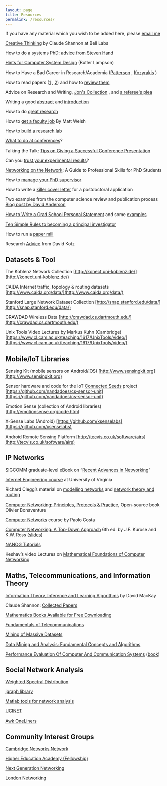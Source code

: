 ```yaml
---
layout: page
title: Resources
permalink: /resources/
---
```


If you have any material which you wish to be added here, please [email me](mailto:h.haddadi@imperial.ac.uk)

[Creative Thinking](http://www1.ece.neu.edu/~naderi/Claude%20Shannon.html) by Claude Shannon at Bell Labs

How to do a systems PhD: [advice from Steven Hand](http://www.cl.cam.ac.uk/research/srg/netos/eurosys11dw/keynote/StevenHand.pdf)

[Hints for Computer System Design](http://research.microsoft.com/en-us/um/people/blampson/33-Hints/WebPage.html) (Butler Lampson)

How to Have a Bad Career in Research/Academia ([Patterson](http://www.cs.berkeley.edu/%7Epattrsn/talks/BadCareer.pdf) , [Kozyrakis](http://csl.stanford.edu/%7Echristos/publications/BadCareer.pdf) )

How to read papers ([1](http://www.cs.columbia.edu/%7Ehgs/netbib/efficientReading.pdf) , [2](http://dl.acm.org/doi/10.1145/1273445.1273458)) and how to [review them](http://www.icir.org/mallman/pubs/All08a/All08a.pdf)

Advice on Research and Writing, [Jon's Collection](http://www.cl.cam.ac.uk/%7Ejac22/advice.html) , and [a referee's plea](http://www.icir.org/mallman/plea.txt)

Writing a good [abstract](https://users.ece.cmu.edu/%7Ekoopman/essays/abstract.html) and [introduction](http://www.cs.columbia.edu/%7Ehgs/etc/intro-style.html)

How to do [great research](http://greatresearch.org/)

How to [get a faculty job](http://matt-welsh.blogspot.co.uk/2012/12/how-to-get-faculty-job-part-1.html) By  Matt Welsh

How to [build a research lab](https://www.cifar.ca/cifarnews/2018/08/01/how-to-build-a-research-lab) 

[What to do at conferences](http://homes.cs.washington.edu/%7Emernst/advice/conference-attendance.html)?

Talking the Talk: [Tips on Giving a Successful Conference Presentation](http://www.apa.org/science/about/psa/2010/04/presentation.aspx)

Can you [trust your experimental results](http://evaluate.inf.usi.ch/sites/default/files/EvaluateCollaboratoryTR1.pdf)?

[Networking on the Network](http://vlsicad.ucsd.edu/Research/Advice/network.html): A Guide to Professional Skills for PhD Students

How to [manage your PhD supervisor](https://www.timeshighereducation.com/blog/how-manage-your-phd-supervisor)

How to write a [killer cover letter](https://www.asbmb.org/asbmbtoday/asbmbtoday_article.aspx?id=48927) for a postdoctoral application

Two examples from the computer science review and publication process [Blog post by David Anderson](https://da-data.blogspot.co.uk/2013/01/two-examples-from-computer-science.html)

[How to Write a Grad School Personal Statement](http://www.pl-enthusiast.net/2022/10/03/how-to-write-a-grad-school-personal-statement/) and some [examples](https://cs-sop.org/) 

[Ten Simple Rules to becoming a principal investigator](https://journals.plos.org/ploscompbiol/article?id=10.1371/journal.pcbi.1007448)

How to run a [paper mill](https://haddadi.github.io/papers/how-to-run-a-paper-mill.pdf)

Research [Advice](https://www.cs.dartmouth.edu/~dfk/advice/index.html) from David Kotz 

## Datasets & Tool

The Koblenz Network Collection [http://konect.uni-koblenz.de/](http://konect.uni-koblenz.de/)

CAIDA Internet traffic, topology & routing datasets [http://www.caida.org/data/](http://www.caida.org/data/)

Stanford Large Network Dataset Collection [http://snap.stanford.edu/data/](http://snap.stanford.edu/data/)

CRAWDAD Wireless Data [http://crawdad.cs.dartmouth.edu/](http://crawdad.cs.dartmouth.edu/)

Unix Tools Video Lectures by Markus Kuhn (Cambridge) [https://www.cl.cam.ac.uk/teaching/1617/UnixTools/video/](https://www.cl.cam.ac.uk/teaching/1617/UnixTools/video/)

## Mobile/IoT Libraries

Sensing Kit (mobile sensors on Android/iOS) [http://www.sensingkit.org](http://www.sensingkit.org)

Sensor hardware and code for the IoT [Connected Seeds](http://www.connectedseeds.org/) project [https://github.com/nandadoes/cs-sensor-unit](https://github.com/nandadoes/cs-sensor-unit)

Emotion Sense (collection of Android libraries) [http://emotionsense.org/code.html

X-Sense Labs (Android) [https://github.com/xsenselabs](https://github.com/xsenselabs)

Android Remote Sensing Platform [http://tecvis.co.uk/software/airs](http://tecvis.co.uk/software/airs)

## IP Networks

SIGCOMM graduate-level eBook on “[Recent Advances in Networking](http://www.sigcomm.org/content/ebook)”

[Internet Engineering course](http://www.cs.virginia.edu/%7Ecs458/) at University of Virginia

Richard Clegg’s material on [modelling networks](http://www.richardclegg.org/modelling_networks) and [network theory and routing](http://www.richardclegg.org/networks_II)

[Computer Networking: Principles, Protocols & Practic](http://cnp3bis.info.ucl.ac.be/)e, Open-source book Olivier Bonaventure

[Computer Networks](http://www.doc.ic.ac.uk/%7Ecosta/courses_cn.html) course by Paolo Costa

[Computer Networking: A Top-Down Approach](http://www.awl.com/kurose-ross) 6th ed. by J.F. Kurose and K.W. Ross ([slides](http://www-net.cs.umass.edu/kurose-ross-ppt-6e/))

[NANOG Tutorials](http://www.nanog.org/resources/tutorials/)

Keshav’s video Lectures on [Mathematical Foundations of Computer Networking](http://blizzard.cs.uwaterloo.ca/keshav/home/Papers/data/12/book.htm)

## Maths, Telecommunications, and Information Theory

[Information Theory, Inference and Learning Algorithms](http://www.inference.phy.cam.ac.uk/mackay/itila/) by David MacKay

Claude Shannon: [Collected Papers](http://www2.research.att.com/%7Enjas/doc/shannon.html)

[Mathematics Books Available for Free Downloading](http://www.math.upenn.edu/%7Ewilf/)

[Fundamentals of Telecommunications](http://www.ie.itcr.ac.cr/acotoc/Maestria_en_Computacion/Sistemas_de_Comunicacion_II/Material/Biblio5.pdf)

[Mining of Massive Datasets](http://infolab.stanford.edu/%7Eullman/mmds.html)

[Data Mining and Analysis: Fundamental Concepts and Algorithms](http://www.dataminingbook.info/)

[Performance Evaluation Of Computer And Communication Systems](http://perfeval.epfl.ch/) ([book](http://moodle.epfl.ch/file.php/228/perf2011.pdf))

## Social Network Analysis

[Weighted Spectral Distribution](http://www.cl.cam.ac.uk/research/srg/netos/masts/wsd.html)

[igraph library](http://igraph.sourceforge.net/)

[Matlab tools for network analysis](http://strategic.mit.edu/downloads.php?page=matlab_networks)

[UCINET  
](http://www.analytictech.com/ucinet/)

[Awk OneLiners](http://www.eecs.qmul.ac.uk/%7Ehamed/misc/awk1line.txt)

## Community Interest Groups

[Cambridge Networks Network](http://www.cnn.group.cam.ac.uk/)

[Higher Education Academy (Fellowship)  
](https://www.heacademy.ac.uk/)

[Next Generation Networking](http://coseners.net/)

[London Networking](http://www.london-networking.org/)
